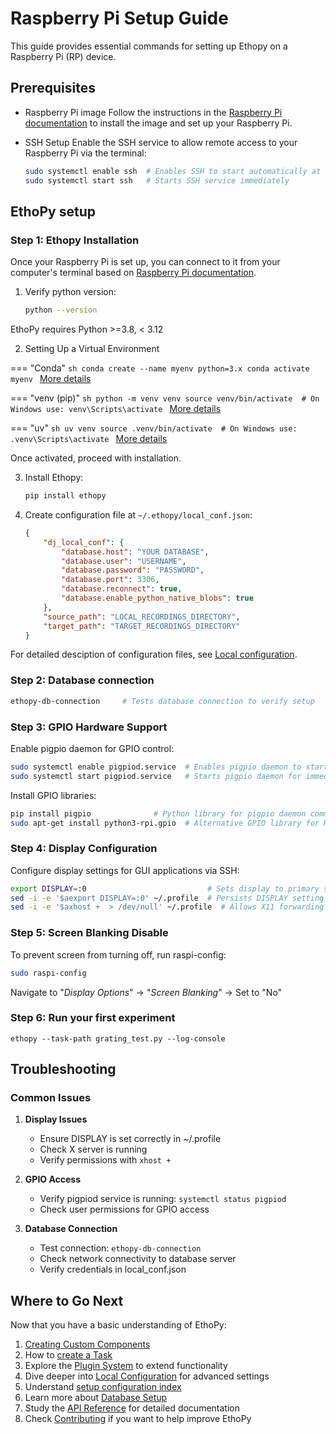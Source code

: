 <!-- ToDo -->

# Raspberry Pi Setup Guide

This guide provides essential commands for setting up Ethopy on a Raspberry Pi (RP) device.

## Prerequisites

- Raspberry Pi image
  Follow the instructions in the [Raspberry Pi documentation](https://www.raspberrypi.com/documentation/) to install the image and set up your Raspberry Pi.

- SSH Setup
  Enable the SSH service to allow remote access to your Raspberry Pi via the terminal:

  ```bash
  sudo systemctl enable ssh  # Enables SSH to start automatically at boot
  sudo systemctl start ssh   # Starts SSH service immediately
  ```

## EthoPy setup

### Step 1: Ethopy Installation

Once your Raspberry Pi is set up, you can connect to it from your computer's terminal based on [Raspberry Pi documentation](https://www.raspberrypi.com/documentation/).

1. Verify python version:
   ```bash
   python --version
   ```

EthoPy requires Python >=3.8, < 3.12

2. Setting Up a Virtual Environment

=== "Conda"
    ```sh
    conda create --name myenv python=3.x
    conda activate myenv
    ```
    [More details](https://docs.conda.io/projects/conda/en/latest/user-guide/tasks/manage-environments.html)

=== "venv (pip)"
    ```sh
    python -m venv venv
    source venv/bin/activate  # On Windows use: venv\Scripts\activate
    ```
    [More details](https://docs.python.org/3/library/venv.html)

=== "uv"
    ```sh
    uv venv
    source .venv/bin/activate  # On Windows use: .venv\Scripts\activate
    ```
    [More details](https://github.com/astral-sh/uv)

Once activated, proceed with installation.

3. Install Ethopy:

    ```bash
    pip install ethopy
    ```

4. Create configuration file at `~/.ethopy/local_conf.json`:
   ```json
   {
       "dj_local_conf": {
           "database.host": "YOUR DATABASE",
           "database.user": "USERNAME",
           "database.password": "PASSWORD",
           "database.port": 3306,
           "database.reconnect": true,
           "database.enable_python_native_blobs": true
       },
       "source_path": "LOCAL_RECORDINGS_DIRECTORY",
       "target_path": "TARGET_RECORDINGS_DIRECTORY"
   }
   ```

For detailed desciption of configuration files, see [Local configuration](local_conf.md).

### Step 2: Database connection

```bash
ethopy-db-connection     # Tests database connection to verify setup
```

### Step 3: GPIO Hardware Support

Enable pigpio daemon for GPIO control:

```bash
sudo systemctl enable pigpiod.service  # Enables pigpio daemon to start at boot
sudo systemctl start pigpiod.service   # Starts pigpio daemon for immediate GPIO access
```

Install GPIO libraries:

```bash
pip install pigpio              # Python library for pigpio daemon communication
sudo apt-get install python3-rpi.gpio  # Alternative GPIO library for Raspberry Pi
```

### Step 4: Display Configuration

Configure display settings for GUI applications via SSH:

```bash
export DISPLAY=:0                           # Sets display to primary screen
sed -i -e '$aexport DISPLAY=:0' ~/.profile  # Persists DISPLAY setting in profile
sed -i -e '$axhost +  > /dev/null' ~/.profile  # Allows X11 forwarding access
```

### Step 5: Screen Blanking Disable

To prevent screen from turning off, run raspi-config:

```bash
sudo raspi-config
```

Navigate to "_Display Options_" → "_Screen Blanking_" → Set to "No"

### Step 6: Run your first experiment

```
ethopy --task-path grating_test.py --log-console
```

## Troubleshooting

### Common Issues

1. **Display Issues**

   - Ensure DISPLAY is set correctly in ~/.profile
   - Check X server is running
   - Verify permissions with `xhost +`

1. **GPIO Access**

   - Verify pigpiod service is running: `systemctl status pigpiod`
   - Check user permissions for GPIO access

1. **Database Connection**

   - Test connection: `ethopy-db-connection`
   - Check network connectivity to database server
   - Verify credentials in local_conf.json

## Where to Go Next

Now that you have a basic understanding of EthoPy:

1. [Creating Custom Components](creating_custom_components.md)
1. How to [create a Task ](https://ef-lab.github.io/ethopy_package/task_setup/)
1. Explore the [Plugin System](plugin.md) to extend functionality
1. Dive deeper into [Local Configuration](local_conf.md) for advanced settings
1. Understand [setup configuration index](setup_configuration_idx.md)
1. Learn more about [Database Setup](database_setup.md)
1. Study the [API Reference](API/logger.md) for detailed documentation
1. Check [Contributing](contributing.md) if you want to help improve EthoPy
